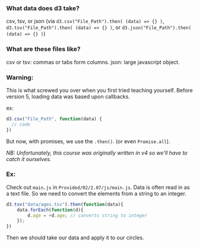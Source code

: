 ### What data does d3 take?
  csv, tsv, or json (via `d3.csv("File_Path").then( (data) => {} )`, `d3.tsv("File_Path").then( (data) => {} )`, or `d3.json("File_Path").then( (data) => {} )`)

### What are these files like?

csv or tsv: commas or tabs form columns.
json: large javascript object.

### Warning:

  This is what screwed you over when you first tried teaching yourself. Before version 5, loading data was based upon callbacks.

ex:
```js
d3.csv("File_Path", function(data) {
  // code
})
```

  But now, with promises, we use the `.then()`. (or even `Promise.all`).
  
*NB: Unfortunately, this course was originally written in v4 so we'll have to catch it ourselves.*


### Ex: 

  Check out `main.js` in `Provided/02/2.07/js/main.js`.
  Data is often read in as a text file. So we need to convert the elements from a string to an integer.
```js
d3.tsv("data/ages.tsv").then(function(data){
    data.forEach(function(d){
        d.age = +d.age; // converts string to integer
    });
})
```

  Then we should take our data and apply it to our circles.

```js
```

  